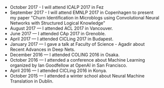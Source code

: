 * October 2017 - I will attend ICALP 2017 in Fez
* September 2017 - I will attend EMNLP 2017 in Copenhagen to present my paper "Churn Identification in Microblogs using Convolutional Neural Networks with Structured Logical Knowledge"
* August 2017 — I attended ACL 2017 in Vancouver. 
* June 2017 — I attended CAp 2017 in Grenoble. 
* April 2017 — I attended CICLing 2017 in Budapest.
* January 2017 — I gave a talk at Faculty of Science - Agadir about Recent Advances in Deep Nets.
* December 2016 — I attended COLING 2016 in Osaka. 
* October 2016 — I attended a conference about Machine Learning organized by Ian Goodfellow at OpenAI in San Francisco.
* April 2016 — I attended CICLing 2016 in Konya.
* October 2015 — I attended a winter school about Neural Machine Translation in Dublin.



